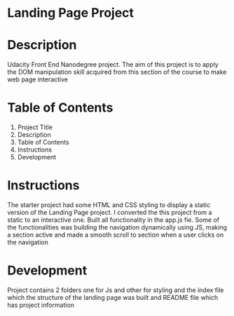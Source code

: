 # Landing Page Project 

# Description
Udacity Front End Nanodegree project. The aim of this project is to apply the DOM manipulation skill acquired from this section of the course to make web page interactive 

# Table of Contents
1. Project Title 
2. Description
3. Table of Contents
4. Instructions
5. Development 

# Instructions
The starter project had some HTML and CSS styling to display a static version of the Landing Page project.
I converted the this project from a static to an interactive one. Built all functionality in the app.js fie. Some of the functionalities was building the navigation dynamically using JS, making a section active and made a smooth scroll to section when a user clicks on the navigation


# Development
Project contains 2 folders one for Js and other for styling and the index file which the structure of the landing page was built and README file which has project information




